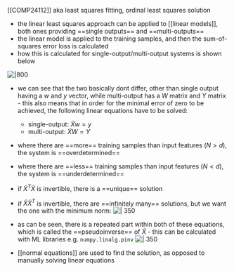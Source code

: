 [[COMP24112]]
aka least squares fitting, ordinal least squares solution

- the linear least squares approach can be applied to [[linear models]], both ones providing ==single outputs== and ==multi-outputs==
- the linear model is applied to the training samples, and then the sum-of-squares error loss is calculated
- how this is calculated for single-output/multi-output systems is shown below

![|800](https://i.imgur.com/poPRAJU.png)

- we can see that the two basically dont differ, other than single output having a $w$ and $y$ vector, while multi-output has a $W$ matrix and $Y$ matrix - this also means that in order for the minimal error of zero to be achieved, the following linear equations have to be solved:
	- single-output: $\tilde{X}w = y$
	- multi-output: $\tilde{X}W = Y$

- where there are ==more== training samples than input features ($N>d$), the system is ==overdetermined==
- where there are ==less== training samples than input features ($N < d$), the system is ==underdetermined==
- if $\tilde{X}^T\tilde{X}$ is invertible, there is a ==unique== solution
- if $\tilde{X}\tilde{X}^T$ is invertible, there are ==infinitely many== solutions, but we want the one with the minimum norm:
![ | 350](https://i.imgur.com/biFTbxL.png)
- as can be seen, there is a repeated part within both of these equations, which is called the ==pseudoinverse== of $\tilde{X}$ - this can be calculated with ML libraries e.g. `numpy.linalg.pinv`
![ | 350](https://i.imgur.com/p0Dzcf3.png)
- [[normal equations]] are used to find the solution, as opposed to manually solving linear equations